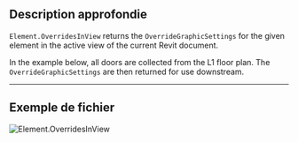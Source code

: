 ## Description approfondie
`Element.OverridesInView` returns the `OverrideGraphicSettings` for the given element in the active view of the current Revit document.

In the example below, all doors are collected from the L1 floor plan. The `OverrideGraphicSettings` are then returned for use downstream.

___
## Exemple de fichier

![Element.OverridesInView](./Revit.Elements.Element.OverridesInView_img.jpg)
